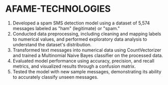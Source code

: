 # AFAME-TECHNOLOGIES
1. Developed a spam SMS detection model using a dataset of 5,574 messages labeled as "ham" (legitimate) or "spam."
2. Conducted data preprocessing, including cleaning and mapping labels to numerical values, and performed exploratory data analysis to understand the dataset's distribution.
3. Transformed text messages into numerical data using CountVectorizer and trained a Multinomial Naive Bayes classifier on the processed data.
4. Evaluated model performance using accuracy, precision, and recall metrics, and visualized results through a confusion matrix.
5. Tested the model with new sample messages, demonstrating its ability to accurately classify unseen messages.
